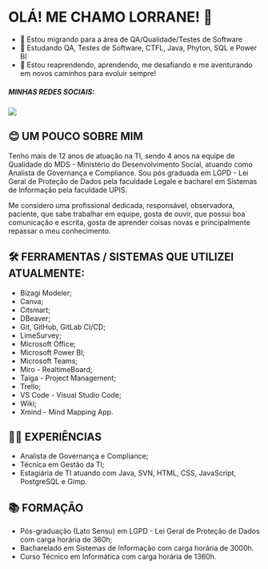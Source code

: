 # OLÁ! ME CHAMO LORRANE! 👋

- 🎯 Estou migrando para a área de QA/Qualidade/Testes de Software
- 🌱 Estudando QA, Testes de Software, CTFL, Java, Phyton, SQL e Power BI
- 💜 Estou reaprendendo, aprendendo, me desafiando e me aventurando em novos caminhos para evoluir sempre!

##### MINHAS REDES SOCIAIS:
<div> 
  <a href="https://www.linkedin.com/in/lorrane-souza-ribeiro" target="_blank"><img src="https://img.shields.io/badge/-LinkedIn-%230077B5?style=for-the-badge&logo=linkedin&logoColor=white" target="_blank"></a> 
</div>

## 😊 UM POUCO SOBRE MIM
Tenho mais de 12 anos de atuação na TI, sendo 4 anos na equipe de Qualidade do MDS - Ministério do Desenvolvimento Social, atuando como Analista de Governança e Compliance. Sou pós graduada em LGPD - Lei Geral de Proteção de Dados pela faculdade Legale e bacharel em Sistemas de Informação pela faculdade UPIS.

Me considero uma profissional dedicada, responsável, observadora, paciente, que sabe trabalhar em equipe, gosta de ouvir, que possui boa comunicação e escrita, gosta de aprender coisas novas e principalmente repassar o meu conhecimento.

## 🛠️ FERRAMENTAS / SISTEMAS QUE UTILIZEI ATUALMENTE:
* Bizagi Modeler;
* Canva;
* Citsmart;
* DBeaver;
* Git, GitHub, GitLab CI/CD;
* LimeSurvey;
* Microsoft Office;
* Microsoft Power BI;
* Microsoft Teams;
* Miro - RealtimeBoard;
* Taiga - Project Management;
* Trello;
* VS Code - Visual Studio Code;
* Wiki;
* Xmind - Mind Mapping App.

## 👩‍💻 EXPERIÊNCIAS
* Analista de Governança e Compliance;
* Técnica em Gestão da TI;
* Estagiária de TI atuando com Java, SVN, HTML, CSS, JavaScript, PostgreSQL e Gimp.

## 📚 FORMAÇÃO
* Pós-graduação (Lato Sensu) em LGPD - Lei Geral de Proteção de Dados com carga horária de 360h;
* Bacharelado em Sistemas de Informação com carga horária de 3000h.
* Curso Técnico em Informática com carga horária de 1360h.

